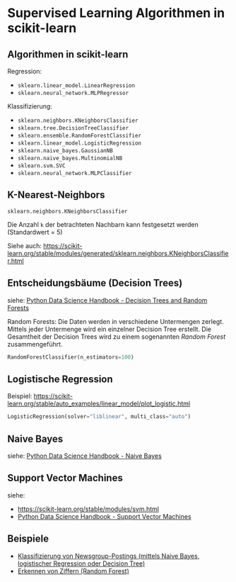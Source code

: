# Supervised Learning Algorithmen in scikit-learn

## Algorithmen in scikit-learn

Regression:

- `sklearn.linear_model.LinearRegression`
- `sklearn.neural_network.MLPRegressor`

Klassifizierung:

- `sklearn.neighbors.KNeighborsClassifier`
- `sklearn.tree.DecisionTreeClassifier`
- `sklearn.ensemble.RandomForestClassifier`
- `sklearn.linear_model.LogisticRegression`
- `sklearn.naive_bayes.GaussianNB`
- `sklearn.naive_bayes.MultinomialNB`
- `sklearn.svm.SVC`
- `sklearn.neural_network.MLPClassifier`

## K-Nearest-Neighbors

`sklearn.neighbors.KNeighborsClassifier`

Die Anzahl `k` der betrachteten Nachbarn kann festgesetzt werden (Standardwert = 5)

Siehe auch: https://scikit-learn.org/stable/modules/generated/sklearn.neighbors.KNeighborsClassifier.html

## Entscheidungsbäume (Decision Trees)

siehe: [Python Data Science Handbook - Decision Trees and Random Forests](https://jakevdp.github.io/PythonDataScienceHandbook/05.08-random-forests.html)

Random Forests: Die Daten werden in verschiedene Untermengen zerlegt. Mittels jeder Untermenge wird ein einzelner Decision Tree erstellt. Die Gesamtheit der Decision Trees wird zu einem sogenannten _Random Forest_ zusammengeführt.

```py
RandomForestClassifier(n_estimators=100)
```

## Logistische Regression

Beispiel: https://scikit-learn.org/stable/auto_examples/linear_model/plot_logistic.html

```py
LogisticRegression(solver="liblinear", multi_class="auto")
```

## Naive Bayes

siehe: [Python Data Science Handbook - Naive Bayes](https://jakevdp.github.io/PythonDataScienceHandbook/05.05-naive-bayes.html)

## Support Vector Machines

siehe:

- https://scikit-learn.org/stable/modules/svm.html
- [Python Data Science Handbook - Support Vector Machines](https://jakevdp.github.io/PythonDataScienceHandbook/05.07-support-vector-machines.html)

## Beispiele

- [Klassifizierung von Newsgroup-Postings (mittels Naive Bayes, logistischer Regression oder Decision Tree)](https://jakevdp.github.io/PythonDataScienceHandbook/05.05-naive-bayes.html#Multinomial-Naive-Bayes)
- [Erkennen von Ziffern (Random Forest)](https://jakevdp.github.io/PythonDataScienceHandbook/05.08-random-forests.html#Example:-Random-Forest-for-Classifying-Digits)
